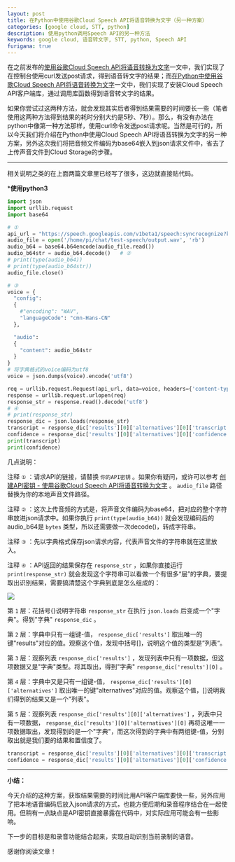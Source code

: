 ```yaml
---
layout: post
title: 在Python中使用谷歌Cloud Speech API将语音转换为文字（另一种方案）
categories: [google cloud, STT, python]
description: 使用python调用Speech API的另一种方法
keywords: google cloud, 语音转文字, STT, python, Speech API
furigana: true
---
```

在之前发布的[使用谷歌Cloud Speech API将语音转换为文字](https://segmentfault.com/a/1190000013591768)一文中，我们实现了在控制台使用curl发送post请求，得到语音转文字的结果；而[在Python中使用谷歌Cloud Speech API将语音转换为文字](https://segmentfault.com/a/1190000013600141)一文中，我们实现了安装Cloud Speech API客户端库，通过调用库函数得到语音转文字的结果。

如果你尝试过这两种方法，就会发现其实后者得到结果需要的时间要长一些（笔者使用这两种方法得到结果的耗时分别大约是5秒、7秒）。那么，有没有办法在python中像第一种方法那样，使用curl命令发送post请求呢。当然是可行的，所以今天我们将介绍在Python中使用Cloud Speech API将语音转换为文字的另一种方案，另外这次我们将把音频文件编码为base64嵌入到json请求文件中，省去了上传声音文件到Cloud Storage的步骤。

------

相关说明之类的在上面两篇文章里已经写了很多，这边就直接贴代码。

***使用python3**

``` python
import json
import urllib.request
import base64

# ①
api_url = "https://speech.googleapis.com/v1beta1/speech:syncrecognize?key=你的API密钥"
audio_file = open('/home/pi/chat/test-speech/output.wav', 'rb')
audio_b64 = base64.b64encode(audio_file.read())
audio_b64str = audio_b64.decode()	# ②
# print(type(audio_b64))
# print(type(audio_b64str))
audio_file.close()

# ③
voice = {
  "config":
  {
    #"encoding": "WAV",
    "languageCode": "cmn-Hans-CN"
  },

  "audio":
  {
    "content": audio_b64str
  }
}
# 将字典格式的voice编码为utf8
voice = json.dumps(voice).encode('utf8')

req = urllib.request.Request(api_url, data=voice, headers={'content-type': 'application/json'})
response = urllib.request.urlopen(req)
response_str = response.read().decode('utf8')
# ④
# print(response_str)
response_dic = json.loads(response_str)
transcript = response_dic['results'][0]['alternatives'][0]['transcript']
confidence = response_dic['results'][0]['alternatives'][0]['confidence']
print(transcript)
print(confidence)
```

几点说明：

注释 `①` ：请求API的链接，请替换 `你的API密钥` 。如果你有疑问，或许可以参考 [创建API密钥 - 使用谷歌Cloud Speech API将语音转换为文字](https://segmentfault.com/a/1190000013591768#articleHeader2) 。
`audio_file` 路径替换为你的本地声音文件路径。

注释 `②` ：这次上传音频的方式是，将声音文件编码为base64，把对应的整个字符串放进json请求中。如果你执行 `print(type(audio_b64))` 就会发现编码后的audio_b64是 `bytes` 类型，所以还需要做一次decode()，转成字符串。

注释 `③` ：先以字典格式保存json请求内容，代表声音文件的字符串就在这里放入。

注释 `④` ：API返回的结果保存在 `response_str` ，如果你直接运行 `print(response_str)` 就会发现这个字符串可以看做一个有很多“层”的字典，要提取出识别结果，需要搞清楚这个字典到底是怎么组成的：

![](http://ww1.sinaimg.cn/large/005MY9Xigy1fpijie8o5dj30fj09it8v.jpg)

第 `1` 层：花括号{}说明字符串 `response_str` 在执行 `json.loads` 后变成一个"字典"。得到"字典" `response_dic` 。

第 `2` 层：字典中只有一组键-值， `response_dic['results']` 取出唯一的键"results"对应的值。观察这个值，发现中括号[]，说明这个值的类型是”列表“。

第 `3` 层：观察列表 `response_dic['results']` ，发现列表中只有一项数据，但这项数据又是"字典"类型。将其取出，得到"字典" `response_dic['results'][0]` 。

第 `4` 层：字典中又是只有一组键-值， `response_dic['results'][0]['alternatives']` 取出唯一的键"alternatives"对应的值。观察这个值，[]说明我们得到的结果又是一个"列表"。

第 `5` 层：观察列表 `response_dic['results'][0]['alternatives']` ，列表中只有一项数据， `response_dic['results'][0]['alternatives'][0]` 再将这唯一一项数据取出，发现得到的是一个"字典"，而这次得到的字典中有两组键-值，分别取出就是我们要的结果和置信度了。

``` python
transcript = response_dic['results'][0]['alternatives'][0]['transcript']
confidence = response_dic['results'][0]['alternatives'][0]['confidence']
```

------

**小结：**

今天介绍的这种方案，获取结果需要的时间比用API客户端库要快一些，另外应用了把本地语音编码后放入json请求的方式，也能方便后期和录音程序结合在一起使用。但稍有一点缺点是API密钥直接暴露在代码中，对实际应用可能会有一些影响。

下一步的目标是和录音功能结合起来，实现自动识别当前录制的语音。

感谢你阅读文章！

